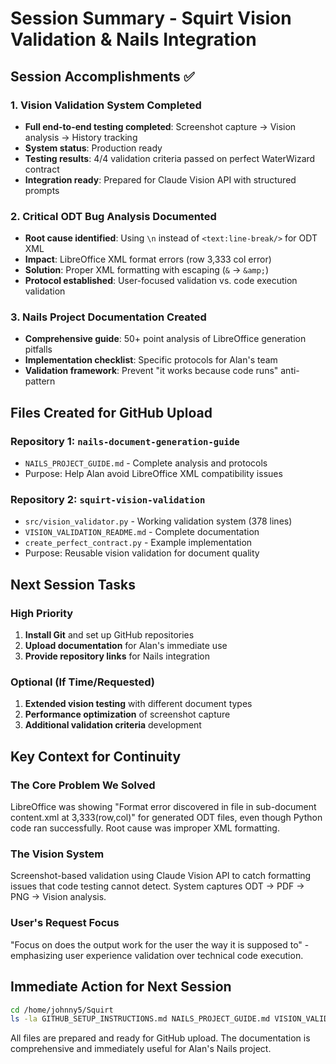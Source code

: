 # Session Summary - Squirt Vision Validation & Nails Integration

## Session Accomplishments ✅

### 1. Vision Validation System Completed
- **Full end-to-end testing completed**: Screenshot capture → Vision analysis → History tracking
- **System status**: Production ready
- **Testing results**: 4/4 validation criteria passed on perfect WaterWizard contract
- **Integration ready**: Prepared for Claude Vision API with structured prompts

### 2. Critical ODT Bug Analysis Documented  
- **Root cause identified**: Using `\n` instead of `<text:line-break/>` for ODT XML
- **Impact**: LibreOffice XML format errors (row 3,333 col error)  
- **Solution**: Proper XML formatting with escaping (`&` → `&amp;`)
- **Protocol established**: User-focused validation vs. code execution validation

### 3. Nails Project Documentation Created
- **Comprehensive guide**: 50+ point analysis of LibreOffice generation pitfalls
- **Implementation checklist**: Specific protocols for Alan's team
- **Validation framework**: Prevent "it works because code runs" anti-pattern

## Files Created for GitHub Upload

### Repository 1: `nails-document-generation-guide`
- `NAILS_PROJECT_GUIDE.md` - Complete analysis and protocols
- Purpose: Help Alan avoid LibreOffice XML compatibility issues

### Repository 2: `squirt-vision-validation`  
- `src/vision_validator.py` - Working validation system (378 lines)
- `VISION_VALIDATION_README.md` - Complete documentation
- `create_perfect_contract.py` - Example implementation
- Purpose: Reusable vision validation for document quality

## Next Session Tasks

### High Priority
1. **Install Git** and set up GitHub repositories
2. **Upload documentation** for Alan's immediate use  
3. **Provide repository links** for Nails integration

### Optional (If Time/Requested)
1. **Extended vision testing** with different document types
2. **Performance optimization** of screenshot capture
3. **Additional validation criteria** development

## Key Context for Continuity

### The Core Problem We Solved
LibreOffice was showing "Format error discovered in file in sub-document content.xml at 3,333(row,col)" for generated ODT files, even though Python code ran successfully. Root cause was improper XML formatting.

### The Vision System
Screenshot-based validation using Claude Vision API to catch formatting issues that code testing cannot detect. System captures ODT → PDF → PNG → Vision analysis.

### User's Request Focus
"Focus on does the output work for the user the way it is supposed to" - emphasizing user experience validation over technical code execution.

## Immediate Action for Next Session

```bash
cd /home/johnny5/Squirt
ls -la GITHUB_SETUP_INSTRUCTIONS.md NAILS_PROJECT_GUIDE.md VISION_VALIDATION_README.md
```

All files are prepared and ready for GitHub upload. The documentation is comprehensive and immediately useful for Alan's Nails project.